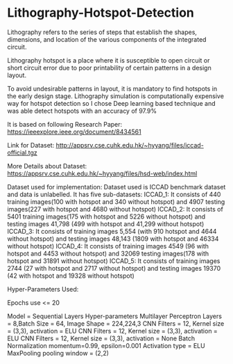 # Lithography-Hotspot-Detection

Lithography refers to the series of steps that establish the shapes, dimensions, and location of the various components of the integrated circuit. 

Lithography hotspot is a place where it is susceptible to open circuit or short circuit error due to poor printability of certain patterns in a design layout. 

To avoid undesirable patterns in layout, it is mandatory to find hotspots in the early design stage. 
Lithography simulation is computationally expensive way for hotspot detection so I chose Deep learning based technique and was able detect hotspots with an accuracy of 97.9%

It is based on following Research Paper: https://ieeexplore.ieee.org/document/8434561

Link for Dataset: http://appsrv.cse.cuhk.edu.hk/~hyyang/files/iccad-official.tgz

More Details about Dataset: https://appsrv.cse.cuhk.edu.hk/~hyyang/files/hsd-web/index.html

Dataset used for implementation:
Dataset used is ICCAD benchmark dataset and data is unlabelled. It has five sub-datasets:
ICCAD_1: It consists of 440 training images(100 with hotspot and 340 without hotspot) and  4907 testing images(227 with hotspot and 4680 without hotspot)
ICCAD_2: It consists of 5401 training images(175 with hotspot and 5226 without hotspot) and  testing images 41,798 (499 with hotspot and 41,299 without hotspot)
ICCAD_3: It consists of training images 5,554 (with 910 hotspot and 4644 without hotspot) and  testing images 48,143 (1809 with hotspot and 46334 without hotspot)
ICCAD_4: It consists of training images 4549 (96 with hotspot and 4453 without hotspot) and  32069 testing images(178 with hotspot and 31891 without hotspot)
ICCAD_5: It consists of training images 2744 (27 with hotspot and 2717 without hotspot) and  testing images 19370 (42 with hotspot and 19328 without hotspot)

Hyper-Parameters Used:

Epochs use <= 20

Model = Sequential
Layers                                                                                   Hyper-parameters
Multilayer Perceptron                                  Layers = 8,Batch Size = 64, Image Shape = 224,224,3
CNN                                                             Filters = 12, Kernel size = (3,3), activation = ELU
CNN                                                             Filters = 12, Kernel size = (3,3), activation = ELU
CNN                                                             Filters = 12, Kernel size = (3,3), activation = None
Batch Normalization                                    momentum=0.99, epsilon=0.001
Activation                                                     type = ELU
MaxPooling                                                  pooling window = (2,2)
